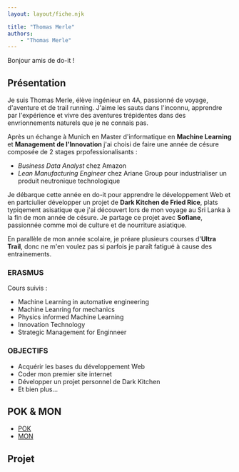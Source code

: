 ```yaml
---
layout: layout/fiche.njk

title: "Thomas Merle"
authors:
    - "Thomas Merle"
---
```


Bonjour amis de do-it !

## Présentation 

Je suis Thomas Merle, élève ingénieur en 4A, passionné de voyage, d'aventure et de trail running. J'aime les sauts dans l'inconnu, apprendre par l'expérience et vivre des aventures trépidentes dans des envrionnements naturels que je ne connais pas.

Après un échange à Munich en Master d'informatique en **Machine Learning** et **Management de l'Innovation** j'ai choisi de faire une année de césure composée de 2 stages prpofessionalisants : 

* *Business Data Analyst* chez Amazon 
* *Lean Manufacturing Engineer* chez Ariane Group pour industrialiser un produit neutronique technologique

Je débarque cette année en do-it pour apprendre le développement Web et en partciulier développer un projet de **Dark Kitchen de Fried Rice**, plats typiqement asisatique que j'ai découvert lors de mon voyage au Sri Lanka à la fin de mon année de césure. Je partage ce projet avec **Sofiane**, passionnée comme moi de culture et de nourriture asiatique. 

En parallèle de mon année scolaire, je préare plusieurs courses d'**Ultra Trail**, donc ne m'en voulez pas si parfois je paraît fatigué à cause des entrainements.

### ERASMUS

Cours suivis :
* Machine Learning in automative engineering
* Machine Leanring for mechanics
* Physics informed Machine Learning
* Innovation Technology
* Strategic Management for Enginneer

### OBJECTIFS

* Acquérir les bases du développement Web
* Coder mon premier site internet
* Développer un projet personnel de Dark Kitchen
* Et bien plus...


## POK & MON

* [POK](./pok)
* [MON](./mon)

## Projet
